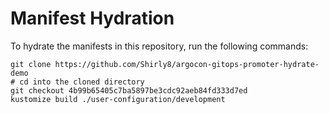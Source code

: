 # Manifest Hydration

To hydrate the manifests in this repository, run the following commands:

```shell
git clone https://github.com/Shirly8/argocon-gitops-promoter-hydrate-demo
# cd into the cloned directory
git checkout 4b99b65405c7ba5897be3cdc92aeb84fd333d7ed
kustomize build ./user-configuration/development
```
